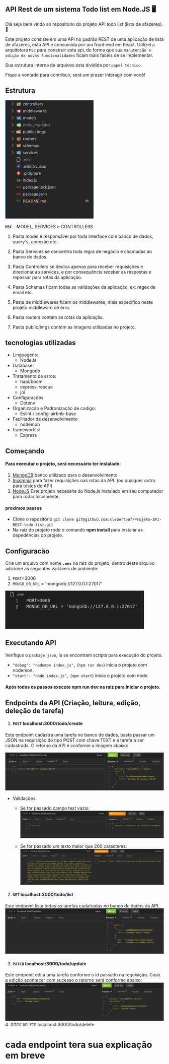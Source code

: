 ## API Rest de um sistema Todo list em Node.JS :desktop_computer:

Olá seja bem vindo ao repositorio do projeto API todo list (lista de afazeres). :rocket:

Este projeto consiste em uma API no padrão REST de uma aplicação de lista de afazeres,
esta API e consumida por um front-end em React. Utilizei a arquitetura `MSC` para construir esta api, de forma que sua `manutenção e adição de novas funcionalidades` ficam mais faceis de se implementar.

Sua estrutura interna de arquivos esta dividida por `papel técnico`.

Fique a vontade para contribuir, será um prazer interagir com você!

## Estrutura

![estrutura](./public/imgs/01-estrutura-project.png)

**`MSC`** - MODEL, SERVICES e CONTROLLERS

1. Pasta model é responsável por toda interface com banco de dados, query's, conexão etc.

2. Pasta Services se concentra toda regra de negócio e chamadas ao banco de dados.

3. Pasta Controllers se dedica apenas para receber requisições e direcionar ao services, e por
    consequência receber as respostas e repassar para rotas da aplicação.

4. Pasta Schemas ficam todas as validações da aplicação, ex: regex de email etc.

5. Pasta de middlewares ficam os middlewares, mais especifico neste projeto middleware de erro.

6. Pasta routers contém as rotas da aplicação.

7. Pasta public/imgs contém as imagens utilizadas no projeto.

## tecnologias utilizadas

- Linguagens:
  - NodeJs
- Database: 
  - Mongodb
- Tratamento de erros:
  - hapi/boom
  - express-rescue
  - joi
- Configurações
  - Dotenv
- Organização e Padronização de codigo:
  - Eslint / config-airbnb-base
- Facilitador de desenvolvimento:
  - nodemon
- framework's:
  - Express

## Começando

#### Para executar o projeto, será necessário ter instalado:

1. [MongoDB](https://www.mongodb.com/try/download/community) banco utilizado para o desenvolvimento
2. [Insomnia](https://insomnia.rest/download) para fazer requisições nas rotas da API. (ou qualquer outro para testes de API)
3. [NodeJS](https://nodejs.org/en/) Este projeto necessita do NodeJs instalado em seu computador para rodar localmente.

#### proximos passos

- Clone o repositório `git clone git@github.com:clebertonf/Projeto-API-REST-todo-list.git`
- Na raiz do projeto rode o comando **npm install** para instalar as depedências do projeto.

## Configuracão

Crie um arquivo com nome **`.env`** na raiz do projeto, dentro deste arquivo adicione as seguintes variáveis de ambiente:

1. `PORT`=3000
2. `MONGO_DB_URL` = 'mongodb://127.0.0.1:27017'

![arquivo-env](./public/imgs/02-arquivo-env.png)

## Executando API

Verifique o `package.json`, la se encontram scripts para execução do projeto.

- `"debug": "nodemon index.js",`  (`npm run dev`) inicia o projeto com nodemon.
- `"start": "node index.js",` (`npm start`) inicia o projeto com  node.

#### Após todos os passos execute npm run dev na raiz para iniciar o projeto.

## Endpoints da API (Criação, leitura, edição, deleção de tarefa)

1. #### `POST` localhost:3000/todo/create
  Este endpoint cadastra uma tarefa no banco de dados, basta passar um JSON  na
  requisição do tipo POST com chave TEXT e a tarefa a ser cadastrada. O retorno da
  API é conforme a imagem abaixo:

  ![cadastro tarefa](./public/imgs/03-cadstro-tarefa.png)

- Validações:
  - Se for passado campo text vazio:
  ![campo vazio](./public/imgs/04-campo-vazio.png)

  - Se for passado um texto maior que 200 caracteres:
  ![texto maior 200 caracteres](./public/imgs/05-campo-maior-200-caracteres.png)

2. #### `GET` localhost:3000/todo/list
  Este endpoint lista todas as tarefas cadatradas no banco de dados da API.
   ![lista tarefas](./public/imgs/06-listar-tarefas.png)

3. #### `PATCH` localhost:3000/todo/update
  Este endpoint edita uma tarefa conforme o id passado na requisição. Caso a edição 
  acontecer com sucesso o retorno será conforme abaixo:
   ![edit tarefa](./public/imgs/07-editar-tarefa.png)
4. #### `DELETE` localhost:3000/todo/delete

# cada endpoint tera sua explicação em breve